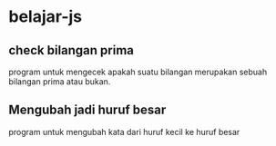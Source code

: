 # belajar-js

## check bilangan prima
program untuk mengecek apakah suatu bilangan merupakan sebuah bilangan prima atau bukan.

## Mengubah jadi huruf besar
program untuk mengubah kata dari huruf kecil ke huruf besar